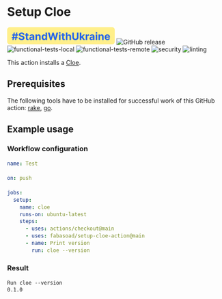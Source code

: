 # Setup Cloe

[![Stand With Ukraine](https://raw.githubusercontent.com/vshymanskyy/StandWithUkraine/main/badges/StandWithUkraine.svg)](https://stand-with-ukraine.pp.ua)
![GitHub release](https://img.shields.io/github/v/release/fabasoad/setup-cloe-action?include_prereleases)
![functional-tests-local](https://github.com/fabasoad/setup-cloe-action/actions/workflows/functional-tests-local.yml/badge.svg)
![functional-tests-remote](https://github.com/fabasoad/setup-cloe-action/actions/workflows/functional-tests-remote.yml/badge.svg)
![security](https://github.com/fabasoad/setup-cloe-action/actions/workflows/security.yml/badge.svg)
![linting](https://github.com/fabasoad/setup-cloe-action/actions/workflows/linting.yml/badge.svg)

This action installs a [Cloe](https://cloe-lang.org).

## Prerequisites

The following tools have to be installed for successful work of this GitHub action:
[rake](https://ruby.github.io/rake), [go](https://go.dev).

## Example usage

### Workflow configuration

```yaml
name: Test

on: push

jobs:
  setup:
    name: cloe
    runs-on: ubuntu-latest
    steps:
      - uses: actions/checkout@main
      - uses: fabasoad/setup-cloe-action@main
      - name: Print version
        run: cloe --version
```

### Result

```shell
Run cloe --version
0.1.0
```

